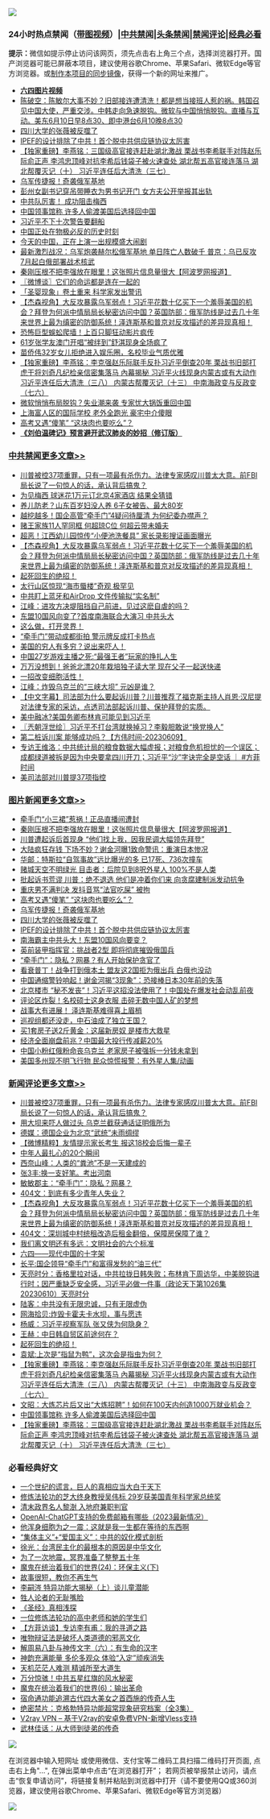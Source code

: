 ![](https://raw.githubusercontent.com/jsvpn/jsproxy/dev/64photo/fqnews-qr.jpg)

<div id="tt">
<h3>24小时热点禁闻（<a href="https://aaa.v2dns.tk/?QAjUl=BgRp5UNKRn&T5Vk=fPVH&Q59Ab=WxGE" target="_blank">带图视频</a>）|<a href="#%E4%B8%AD%E5%85%B1%E7%A6%81%E9%97%BB%E6%9B%B4%E5%A4%9A%E6%96%87%E7%AB%A0">中共禁闻</a>|<a href="#%E5%9B%BE%E7%89%87%E6%96%B0%E9%97%BB%E6%9B%B4%E5%A4%9A%E6%96%87%E7%AB%A0">头条禁闻</a>|<a href="#%E6%96%B0%E9%97%BB%E8%AF%84%E8%AE%BA%E6%9B%B4%E5%A4%9A%E6%96%87%E7%AB%A0">禁闻评论|<a href="#%E5%BF%85%E7%9C%8B%E7%BB%8F%E5%85%B8%E5%A5%BD%E6%96%87">经典必看</a></h3>
<div><b>提示：</b>微信如提示停止访问该网页，须先点击右上角三个点，选择浏览器打开。国产浏览器可能已屏蔽本项目，建议使用谷歌Chrome、苹果Safari、微软Edge等官方浏览器。或<a href="%E5%88%B6%E4%BD%9Cgit%E7%A6%81%E9%97%BB%E9%95%9C%E5%83%8F.md">制作本项目的同步镜像</a>，获得一个新的网址来推广。</div>
<ul>
<li><b><a href="http://d2.v2rss.gq/64.mp4" target="_blank">六四图片视频</a></b></li>
<li><a href="/sohnews/20230610/1895178.md">陈破空：陈敏尔大事不妙？旧部接连遭清洗！都是想当接班人惹的祸。韩国召见中国大使，严重交涉。中韩走向急速脱钩。微软与中国悄悄脱钩。直播与互动。美东6月10日早8点30、即中港台6月10晚8点30</a></li>
<li><a href="/topimagenews/20230611/1895264.md">四川大学的张薇被反噬了</a></li>
<li><a href="/topimagenews/20230611/1895253.md">IPEF的设计排除了中共！首个脱中共供应链协议太厉害</a></li>
<li><a href="/comments/20230610/1895214.md">【独家重磅】李燕铭：三国级高官接连赶赴湖北激战 栗战书李希联手对阵赵乐际俞正声 李鸿忠顶峰对抗李希后钱袋子被火速查处 湖北帮五高官接连落马 湖北帮覆灭记（十） 习近平连任后大清洗（三七）</a></li>
<li><a href="/topimagenews/20230611/1895283.md">乌军传捷报！奇袭俄军基地</a></li>
<li><a href="/cnnews/20230611/1895383.md">彭州女副书记穿吊带睡衣为男书记开门 女方夫公开举报其出轨</a></li>
<li><a href="/sohnews/20230611/1895250.md">中共队厉害！ 成功阻击梅西</a></li>
<li><a href="/comments/20230610/1895215.md">中国领事馆称 许多人偷渡美国后选择回中国</a></li>
<li><a href="/ccpdope/20230611/1895260.md">习近平不下十次警告要翻船</a></li>
<li><a href="/ccpdope/20230611/1895279.md">中国正处在物极必反的历史时刻</a></li>
<li><a href="/cnnews/20230611/1895352.md">今天的中国，正在上演一出规模盛大闹剧</a></li>
<li><a href="/baitai/20230610/1895222.md">最新激烈战况：乌军炮袭赫尔松俄军基地 单日阵亡人数破千 普京：乌已反攻 7月起白俄部署战术核武</a></li>
<li><a href="/topimagenews/20230611/1895408.md">秦刚压根不把李强放在眼里！这张照片信息量很大【阿波罗网报道】</a></li>
<li><a href="/ssgc/20230611/1895341.md">〖微博谈〗它们的命运都是连在一起的</a></li>
<li><a href="/baitai/20230610/1895206.md">「圣婴现象」卷土重来 科学家发出警讯</a></li>
<li><a href="/comments/20230611/1895354.md">【杰森视角】大反攻暴露乌军弱点！习近平花数十亿买下一个羞辱美国的机会？拜登为何派中情局局长秘密访问中国？英国防部：俄军防线是过去几十年来世界上最为缜密的防御系统！泽连斯基和普京对反攻描述的差异现真相！</a></li>
<li><a href="/cnnews/20230611/1895321.md">恐怖巨型蜈蚣爬墙！上百只脚狂动影片疯传</a></li>
<li><a href="/yule/20230611/1895269.md">61岁张学友澳门开唱“被绊到”舒淇现身全场疯了</a></li>
<li><a href="/yule/20230611/1895270.md">苗侨伟32岁女儿拒绝进入娱乐圈，名校毕业气质优雅</a></li>
<li><a href="/comments/20230611/1895292.md">【独家重磅】李燕铭：李克强赵乐际联手反扑习近平倒查20年 栗战书旧部打虎干将刘奇凡纪检亲信密集落马 內幕揭秘 习近平火线现身内蒙古或有大动作 习近平连任后大清洗（三八） 内蒙古帮覆灭记（十三） 中南海政变与反政变（七六）</a></li>
<li><a href="/baitai/20230611/1895278.md">微软悄悄布局脱钩？失业潮来袭 专家忧大锅饭重回中国</a></li>
<li><a href="/finance/20230611/1895300.md">上海富人区的国际学校 老外全跑光 豪宅中介傻眼</a></li>
<li><a href="/topimagenews/20230611/1895329.md">高考又遇“傻笔” “这块肉也要吃么”？</a></li>
<li><b><a href="/comments/20200207/1272816.md" target="_blank">《刘伯温碑记》预言避开武汉肺炎的妙招（修订版）</a></b></li>
</ul>
</div>

<div class="catlist">
<h3><a href="/cbnews/" target="_blank">中共禁闻</a><span><a href="/cbnews/" target="_blank" rel="nofollow">更多文章>></a></span></h3>
<ul>
<li><a href="/comments/20230611/1895453.md" target="_blank">川普被控37项重罪，只有一项最有杀伤力。法律专家感叹川普太大意。前FBI局长说了一句惊人的话，承认背后搞鬼？</a></li>
<li><a href="/cbnews/20230611/1895451.md" target="_blank">为见梅西 球迷花1万元订北京4家酒店 结果全猜错</a></li>
<li><a href="/cbnews/20230611/1895418.md" target="_blank">养儿防老？山东百岁妇没人养 6子女被告、最大80岁</a></li>
<li><a href="/cbnews/20230611/1895417.md" target="_blank">越挖越多！国企高管“牵手门”4疑问待厘清 为何纪委办噤声？</a></li>
<li><a href="/cbnews/20230611/1895416.md" target="_blank">赌王家族11人罕同框 何超琼C位 何超云带未婚夫</a></li>
<li><a href="/cbnews/20230611/1895380.md" target="_blank">超恶！江西幼儿园惊传“小便池洗餐具” 家长录影搜证画面曝光</a></li>
<li><a href="/comments/20230611/1895354.md" target="_blank">【杰森视角】大反攻暴露乌军弱点！习近平花数十亿买下一个羞辱美国的机会？拜登为何派中情局局长秘密访问中国？英国防部：俄军防线是过去几十年来世界上最为缜密的防御系统！泽连斯基和普京对反攻描述的差异现真相！</a></li>
<li><a href="/comments/20230611/1895309.md" target="_blank">起死回生的绝招！</a></li>
<li><a href="/cbnews/20230611/1895265.md" target="_blank">太行山区惊现“海市蜃楼”奇观 极罕见</a></li>
<li><a href="/cbnews/20230610/1895223.md" target="_blank">中共盯上蓝牙和AirDrop 文件传输拟“实名制”</a></li>
<li><a href="/cbnews/20230610/1895193.md" target="_blank">江峰：进攻方决堤阻挡自己前进，见过这麽自虐的吗？</a></li>
<li><a href="/cbnews/20230610/1895171.md" target="_blank">东盟10国风向变了?首度南海联合大演习 中共头大</a></li>
<li><a href="/comments/20230610/1895141.md" target="_blank">这么做，打开灵界！</a></li>
<li><a href="/cbnews/20230610/1895121.md" target="_blank">“牵手门”带动成都街拍 警示牌反成打卡热点</a></li>
<li><a href="/cbnews/20230610/1894859.md" target="_blank">美国的穷人有多穷？说出来吓人！</a></li>
<li><a href="/cbnews/20230610/1895048.md" target="_blank">中国27岁游戏主播之死:“最强王者”玩家的挣扎人生</a></li>
<li><a href="/cbnews/20230610/1895037.md" target="_blank">万万没想到！爸爸北漂20年栽培独子读大学 现在父子一起送快递</a></li>
<li><a href="/comments/20230610/1895024.md" target="_blank">一招改变细胞活性！</a></li>
<li><a href="/cbnews/20230610/1895019.md" target="_blank">江峰：炸毁乌克兰的“三峡大坝” 元凶是谁？</a></li>
<li><a href="/comments/20230610/1895014.md" target="_blank">【中文字幕】司法部为什么要起诉川普？川普推荐了福克斯主持人肖恩·汉尼提对法律专家的采访，点透司法部起诉川普、保护拜登的实质。</a></li>
<li><a href="/cbnews/20230610/1895005.md" target="_blank">美中融冰?美国务卿布林肯可能见到习近平</a></li>
<li><a href="/cbnews/20230610/1895003.md" target="_blank">〖兲朝浮世绘〗习近平不打台湾就换掉习？李毅胆敢说“换党换人”</a></li>
<li><a href="/comments/20230610/1894997.md" target="_blank">第二桩诉川案 能够成功吗？【方伟时间-20230609】</a></li>
<li><a href="/comments/20230610/1894969.md" target="_blank">专访王维洛：中共统计局的粮食数据大幅虚报；对粮食危机担忧的一个误区；成都绿道被拆是因为中央要拿四川开刀；习近平“沙”字诀完全是空话 ｜ #方菲时间</a></li>
<li><a href="/cbnews/20230610/1894961.md" target="_blank">美司法部对川普提37项指控</a></li>

</ul>
</div>
<div class="catlist">
<h3><a href="/topimagenews/" target="_blank">图片新闻</a><span><a href="/topimagenews/" target="_blank" rel="nofollow">更多文章>></a></span></h3>
<ul>
<li><a href="/topimagenews/20230611/1895450.md" target="_blank">牵手门“小三裙”惹祸！正品直播间遭封</a></li>
<li><a href="/topimagenews/20230611/1895408.md" target="_blank">秦刚压根不把李强放在眼里！这张照片信息量很大【阿波罗网报道】</a></li>
<li><a href="/topimagenews/20230611/1895406.md" target="_blank">川普遭起诉后首现身 “他们找上我，因我民调大幅领先拜登”</a></li>
<li><a href="/topimagenews/20230611/1895405.md" target="_blank">大陆疯狂存钱 下场不妙？谢金河曝1致命警讯：重演日本惨况</a></li>
<li><a href="/topimagenews/20230611/1895389.md" target="_blank">华邮：特斯拉“自驾事故”远比曝光的多 已17死、736次撞车</a></li>
<li><a href="/topimagenews/20230611/1895379.md" target="_blank">赌城天空不明绿光 目击者：后院见到8呎外星人 100%不是人类</a></li>
<li><a href="/topimagenews/20230611/1895369.md" target="_blank">批起诉书荒谬 川普：绝不退选 他们是冲着你们来 向贪腐建制派发动抗争</a></li>
<li><a href="/topimagenews/20230611/1895355.md" target="_blank">重庆男不满判决 发抖音骂“法官吃屎” 被拘</a></li>
<li><a href="/topimagenews/20230611/1895329.md" target="_blank">高考又遇“傻笔” “这块肉也要吃么”？</a></li>
<li><a href="/topimagenews/20230611/1895283.md" target="_blank">乌军传捷报！奇袭俄军基地</a></li>
<li><a href="/topimagenews/20230611/1895264.md" target="_blank">四川大学的张薇被反噬了</a></li>
<li><a href="/topimagenews/20230611/1895253.md" target="_blank">IPEF的设计排除了中共！首个脱中共供应链协议太厉害</a></li>
<li><a href="/topimagenews/20230611/1895252.md" target="_blank">南海霸主中共头大！东盟10国风向要变？</a></li>
<li><a href="/topimagenews/20230610/1895162.md" target="_blank">英前装甲指挥官：挑战者2型 即将彻底摧毁俄国兵</a></li>
<li><a href="/topimagenews/20230610/1895120.md" target="_blank">“牵手门”：隐私？网暴？有人开始保护贪官了</a></li>
<li><a href="/topimagenews/20230610/1895119.md" target="_blank">看衰普丁！战争打到俄本土 盟友这2国拒为俄出兵 白俄也没动</a></li>
<li><a href="/topimagenews/20230610/1895110.md" target="_blank">中国通缩警铃响起！谢金河揭“3现象”：恐接棒日本30年前的失落</a></li>
<li><a href="/topimagenews/20230610/1895070.md" target="_blank">北京楼市 “秘不发丧”！习近平这招没法使用了！中国处在爆发社会动乱前夜</a></li>
<li><a href="/topimagenews/20230610/1895004.md" target="_blank">评论区炸裂！名校硕士这身衣服 击碎无数中国人矿的梦想</a></li>
<li><a href="/topimagenews/20230610/1894977.md" target="_blank">战事大有进展！ 泽连斯基难得喜上眉梢</a></li>
<li><a href="/topimagenews/20230610/1894968.md" target="_blank">巡视组都还没走，中石油成了独立王国？</a></li>
<li><a href="/topimagenews/20230610/1894967.md" target="_blank">买1套房子送2斤黄金：这届新房奴 是楼市大救星</a></li>
<li><a href="/topimagenews/20230610/1894954.md" target="_blank">经济全面崩盘前兆？中国最大投行传减薪20%</a></li>
<li><a href="/topimagenews/20230610/1894902.md" target="_blank">中国小粉红俄粉命丧乌克兰 老家房子被强拆一分钱未拿到</a></li>
<li><a href="/topimagenews/20230610/1894901.md" target="_blank">美国多州现不明飞行物 民众惊慌报警：有外星人集/动画</a></li>

</ul>
</div>
<div class="catlist">
<h3><a href="/comments/" target="_blank">新闻评论</a><span><a href="/comments/" target="_blank" rel="nofollow">更多文章>></a></span></h3>
<ul>
<li><a href="/comments/20230611/1895453.md" target="_blank">川普被控37项重罪，只有一项最有杀伤力。法律专家感叹川普太大意。前FBI局长说了一句惊人的话，承认背后搞鬼？</a></li>
<li><a href="/comments/20230611/1895371.md" target="_blank">用大坝来吓人做过头 乌克兰截获通话证明俄所为</a></li>
<li><a href="/comments/20230611/1895370.md" target="_blank">德媒：德国企业为北京“武统”未雨绸缪</a></li>
<li><a href="/comments/20230611/1895363.md" target="_blank">【微博精粹】友情提示家长考生 报这18校会后悔一辈子</a></li>
<li><a href="/comments/20230611/1895362.md" target="_blank">中年人最扎心的20个瞬间</a></li>
<li><a href="/comments/20230611/1895361.md" target="_blank">西奈山峰：人类的“粪池”不是一天建成的</a></li>
<li><a href="/comments/20230611/1895360.md" target="_blank">张3丰:换一支好笔。考出河南</a></li>
<li><a href="/comments/20230611/1895357.md" target="_blank">敏敏郡主：“牵手门”：隐私？网暴？</a></li>
<li><a href="/comments/20230611/1895356.md" target="_blank">404文：到底有多少青年人失业？</a></li>
<li><a href="/comments/20230611/1895354.md" target="_blank">【杰森视角】大反攻暴露乌军弱点！习近平花数十亿买下一个羞辱美国的机会？拜登为何派中情局局长秘密访问中国？英国防部：俄军防线是过去几十年来世界上最为缜密的防御系统！泽连斯基和普京对反攻描述的差异现真相！</a></li>
<li><a href="/comments/20230611/1895350.md" target="_blank">404文：深圳城中村统租改造后租金翻倍，保障房保障了谁？</a></li>
<li><a href="/comments/20230611/1895349.md" target="_blank">我们离文明还有多远：文明社会的六个标准</a></li>
<li><a href="/comments/20230611/1895348.md" target="_blank">六四——现代中国的十字架</a></li>
<li><a href="/comments/20230611/1895347.md" target="_blank">长平:国企领导“牵手门”和富得发愁的“油三代”</a></li>
<li><a href="/comments/20230611/1895346.md" target="_blank">天亮时分：香格里拉对话，中共拉拢日韩失败；布林肯下周访华，中美脱钩进行时；因严重缺乏安全感，习近平必做一件事（政论天下第1026集 20230610）天亮时分</a></li>
<li><a href="/comments/20230611/1895337.md" target="_blank">陆客：中共没有无限忠诚，只有无限虚伪</a></li>
<li><a href="/comments/20230611/1895336.md" target="_blank">网海拾贝:炸毁卡霍夫卡水坝，事与愿违</a></li>
<li><a href="/comments/20230611/1895311.md" target="_blank">杨威：习近平视察军队 张又侠为何隐身？</a></li>
<li><a href="/comments/20230611/1895310.md" target="_blank">王赫：中日韩自贸区前途何在？</a></li>
<li><a href="/comments/20230611/1895309.md" target="_blank">起死回生的绝招！</a></li>
<li><a href="/comments/20230611/1895294.md" target="_blank">袁斌:上次是“指鼠为鸭”，这次会是指虫为何？</a></li>
<li><a href="/comments/20230611/1895292.md" target="_blank">【独家重磅】李燕铭：李克强赵乐际联手反扑习近平倒查20年 栗战书旧部打虎干将刘奇凡纪检亲信密集落马 內幕揭秘 习近平火线现身内蒙古或有大动作 习近平连任后大清洗（三八） 内蒙古帮覆灭记（十三） 中南海政变与反政变（七六）</a></li>
<li><a href="/comments/20230611/1895281.md" target="_blank">文昭：大炼芯片后又出“大炼招聘”！如何在100天内创造1000万就业机会？</a></li>
<li><a href="/comments/20230610/1895215.md" target="_blank">中国领事馆称 许多人偷渡美国后选择回中国</a></li>
<li><a href="/comments/20230610/1895214.md" target="_blank">【独家重磅】李燕铭：三国级高官接连赶赴湖北激战 栗战书李希联手对阵赵乐际俞正声 李鸿忠顶峰对抗李希后钱袋子被火速查处 湖北帮五高官接连落马 湖北帮覆灭记（十） 习近平连任后大清洗（三七）</a></li>

</ul>
</div>

<div class="catlist">
<h3>必看经典好文</h3>
<ul>
<li><a href="/comments/20200621/1348067.md" target="_blank">一个世纪的谎言，巨人的真相应当大白于天下</a></li>
<li><a href="/comments/20190517/1129285.md" target="_blank">修炼法轮功的芝大终身教授吴伟标 29岁获美国青年科学家总统奖</a></li>
<li><a href="/ccpdope/20220508/1730036.md" target="_blank">清末政界名人黎澍 入地府兼职判官</a></li>
<li><a href="/comments/20230515/1884431.md" target="_blank">OpenAI-ChatGPT支持的免费邮箱有哪些（2023最新情况）</a></li>
<li><a href="/topimagenews/20210219/1489990.md" target="_blank">他浑身细胞为之一震：这就是我一生都在等待的东西啊</a></li>
<li><a href="/comments/20201007/1409565.md" target="_blank">“集体主义”+“爱国主义”：中共的奴化模式剖析</a></li>
<li><a href="/cbnews/20220205/1688152.md" target="_blank">徐光：台湾民主化的最根本的原因是中华文化</a></li>
<li><a href="/cbnews/20200309/948043.md" target="_blank">为了一次地震，冥界准备了整整五十年</a></li>
<li><a href="/cbnews/20180907/994846.md" target="_blank">魔鬼在统治着我们的世界(24)：环保主义(下)</a></li>
<li><a href="/funmedia/20210802/1598610.md" target="_blank">故事很短，教你不再生气</a></li>
<li><a href="/tculture/xiulian/20160303/508934.md" target="_blank">李嗣涔 特异功能大揭秘（上）谈儿童潜能</a></li>
<li><a href="/comments/20200606/783250.md" target="_blank">牲人论者的无耻嘴脸</a></li>
<li><a href="/tculture/20201113/1430493.md" target="_blank">《圣经》真相浅探</a></li>
<li><a href="/cbnews/20200702/1354550.md" target="_blank">一位修炼法轮功的高中老师和她的学生们</a></li>
<li><a href="/comments/20210804/1600181.md" target="_blank">【方菲访谈】专访李有甫：我的寻道之路</a></li>
<li><a href="/cbnews/20170130/651555.md" target="_blank">唯物辩证法是破坏人类道德的邪恶文化</a></li>
<li><a href="/tculture/20170925/832035.md" target="_blank">解周易八卦与神传文字（六）：有生命的汉字</a></li>
<li><a href="/comments/20220408/1716562.md" target="_blank">神韵充满能量 多伦多观众 体验“入定”顽疾消失</a></li>
<li><a href="/comments/20210302/1496716.md" target="_blank">天机茫茫人难测 精诚所至大道生</a></li>
<li><a href="/ccpdope/20210708/1583079.md" target="_blank">万分惊骇！中共五星红旗的风水秘密</a></li>
<li><a href="/topimagenews/20180524/947358.md" target="_blank">魔鬼在统治着我们的世界(6)：输出革命</a></li>
<li><a href="/comments/20220105/1674810.md" target="_blank">宿命通功能追溯古代四大美女之首西施的传奇人生</a></li>
<li><a href="/comments/20200705/783265.md" target="_blank">绝密禁片：克格勃特异功能超常现象研究档案（全3集）</a></li>
<li><a href="/comments/20210402/1257608.md" target="_blank">V2ray VPN &#8211; 基于V2ray的安卓免费VPN-新增Vless支持</a></li>
<li><a href="/topimagenews/20130216/104433.md" target="_blank">武林佳话：从大师到徒弟的传奇</a></li>

</ul>
</div>

![](https://raw.githubusercontent.com/jsvpn/jsproxy/dev/64photo/fqnews-qr.jpg)

在浏览器中输入短网址 或使用微信、支付宝等二维码工具扫描二维码打开页面, 点击右上角"...", 在弹出菜单中点击“在浏览器打开”； 若网页被举报禁止访问，请点击“恢复申请访问”，将链接复制并粘贴到浏览器中打开（请不要使用QQ或360浏览器，建议使用谷歌Chrome、苹果Safari、微软Edge等官方浏览器）

![](https://raw.githubusercontent.com/jsvpn/jsproxy/dev/64photo/wx.jpg)